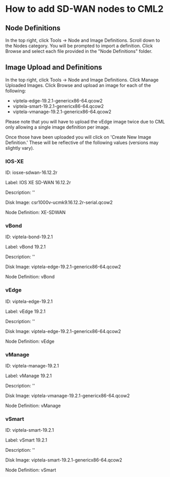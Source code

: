 # How to add SD-WAN nodes to CML2

## Node Definitions
In the top right, click Tools -> Node and Image Definitions. Scroll down to the Nodes category. You will be prompted to import a definition. Click Browse and select each file provided in the "Node Definitions" folder.

## Image Upload and Definitions
In the top right, click Tools -> Node and Image Definitions. Click Manage Uploaded Images. Click Browse and upload an image for each of the following:
- viptela-edge-19.2.1-genericx86-64.qcow2
- viptela-smart-19.2.1-genericx86-64.qcow2
- viptela-vmanage-19.2.1-genericx86-64.qcow2

Please note that you will have to upload the vEdge image twice due to CML only allowing a single image definition per image.

Once those have been uploaded you will click on 'Create New Image Definition.' These will be reflective of the following values (versions may slightly vary).

### IOS-XE
ID: iosxe-sdwan-16.12.2r

Label: IOS XE SD-WAN 16.12.2r

Description: ''

Disk Image: csr1000v-ucmk9.16.12.2r-serial.qcow2

Node Definition: XE-SDWAN

### vBond
ID: viptela-bond-19.2.1

Label: vBond 19.2.1

Description: ''

Disk Image: viptela-edge-19.2.1-genericx86-64.qcow2

Node Definition: vBond


### vEdge
ID: viptela-edge-19.2.1

Label: vEdge 19.2.1

Description: ''

Disk Image: viptela-edge-19.2.1-genericx86-64.qcow2

Node Definition: vEdge


### vManage
ID: viptela-manage-19.2.1

Label: vManage 19.2.1

Description: ''

Disk Image: viptela-vmanage-19.2.1-genericx86-64.qcow2

Node Definition: vManage


### vSmart
ID: viptela-smart-19.2.1

Label: vSmart 19.2.1

Description: ''

Disk Image: viptela-smart-19.2.1-genericx86-64.qcow2

Node Definition: vSmart
